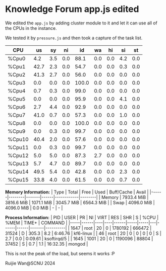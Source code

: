 # Knowledge Forum app.js edited

We edited the `app.js` by adding cluster module to it and let it can use all of the CPUs in the instance.

We tested it by `pressure.js` and then took a capture of the task list.
  
   
| CPU | us | sy | ni | id | wa | hi | si | st |
|-----|----|----|----|----|----|----|----|----|
| %Cpu0 | 4.2 | 3.5 | 0.0 | 88.1 | 0.0 | 0.0 | 4.2 | 0.0 |
| %Cpu1 | 42.7 | 2.3 | 0.0 | 54.7 | 0.0 | 0.0 | 0.3 | 0.0 |
| %Cpu2 | 41.3 | 2.7 | 0.0 | 56.0 | 0.0 | 0.0 | 0.0 | 0.0 |
| %Cpu3 | 0.0 | 0.0 | 0.0 | 100.0 | 0.0 | 0.0 | 0.0 | 0.0 |
| %Cpu4 | 0.7 | 0.3 | 0.0 | 99.0 | 0.0 | 0.0 | 0.0 | 0.0 |
| %Cpu5 | 0.0 | 0.0 | 0.0 | 95.9 | 0.0 | 0.0 | 4.1 | 0.0 |
| %Cpu6 | 2.7 | 4.4 | 0.0 | 92.9 | 0.0 | 0.0 | 0.0 | 0.0 |
| %Cpu7 | 41.0 | 0.7 | 0.0 | 57.3 | 0.0 | 0.0 | 1.0 | 0.0 |
| %Cpu8 | 0.0 | 0.0 | 0.0 | 100.0 | 0.0 | 0.0 | 0.0 | 0.0 |
| %Cpu9 | 0.0 | 0.3 | 0.0 | 99.7 | 0.0 | 0.0 | 0.0 | 0.0 |
| %Cpu10 | 40.4 | 2.0 | 0.0 | 57.6 | 0.0 | 0.0 | 0.0 | 0.0 |
| %Cpu11 | 0.0 | 0.3 | 0.0 | 99.7 | 0.0 | 0.0 | 0.0 | 0.0 |
| %Cpu12 | 5.0 | 5.0 | 0.0 | 87.3 | 2.7 | 0.0 | 0.0 | 0.0 |
| %Cpu13 | 5.7 | 4.7 | 0.0 | 89.7 | 0.0 | 0.0 | 0.0 | 0.0 |
| %Cpu14 | 49.5 | 5.4 | 0.0 | 42.8 | 0.0 | 0.0 | 2.3 | 0.0 |
| %Cpu15 | 33.8 | 4.0 | 0.0 | 61.5 | 0.0 | 0.0 | 0.7 | 0.0 |

**Memory Information:**
| Type | Total | Free | Used | Buff/Cache | Avail |
|------|--------|-------|------|------------|--------|
| Memory | 7933.4 MiB | 3816.6 MiB | 1071.1 MiB | 3045.7 MiB | 6564.3 MiB |
| Swap | 4096.0 MiB | 4096.0 MiB | 0.0 MiB | - | - |

**Process Information:**
| PID | USER | PR | NI | VIRT | RES | SHR | S | %CPU | %MEM | TIME+ | COMMAND |
|-----|------|----|----|------|-----|-----|---|------|------|-------|----------|
| 1647 | root | 20 | 0 | 1780192 | 666472 | 31524 | D | 305.3 | 8.2 | 6:46.76 | kf6-linux |
| 46 | root | 20 | 0 | 0 | 0 | 0 | S | 2.7 | 0.0 | 0:09.61 | ksoftirqd/5 |
| 1645 | 1001 | 20 | 0 | 1190096 | 88804 | 37452 | S | 0.7 | 1.1 | 16:32.35 | mongod |


This is not the peak of the load, but seems it works :P

Ruijie Wan@SCNU 2024